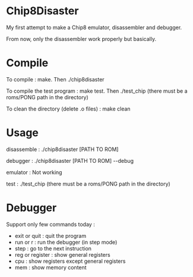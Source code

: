 # Chip8Disaster

My first attempt to make a Chip8 emulator, disassembler and debugger.

From now, only the disassembler work properly but basically.

# Compile

To compile : make. Then ./chip8disaster

To compile the test program : make test. Then ./test\_chip
(there must be a roms/PONG path in the directory)

To clean the directory (delete .o files) : make clean

# Usage

disassemble : ./chip8disaster [PATH TO ROM]

debugger : ./chip8disaster [PATH TO ROM] --debug

emulator : Not working

test : ./test\_chip
(there must be a roms/PONG path in the directory)

# Debugger

Support only few commands today :

- exit or quit : quit the program
- run or r : run the debugger (in step mode)
- step : go to the next instruction
- reg or register : show general registers
- cpu : show registers except general registers
- mem : show memory content
